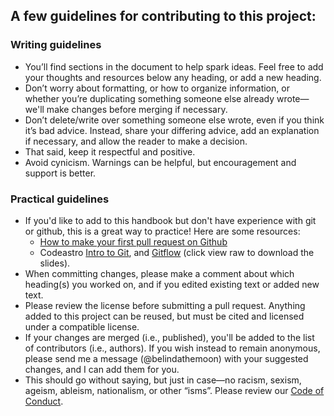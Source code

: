 ## A few guidelines for contributing to this project:

### Writing guidelines
- You’ll find sections in the document to help spark ideas. Feel free to add your thoughts and resources below any heading, or add a new heading. 
- Don’t worry about formatting, or how to organize information, or whether you’re duplicating something someone else already wrote—we'll make changes before merging if necessary.
- Don’t delete/write over something someone else wrote, even if you think it’s bad advice. Instead, share your differing advice, add an explanation if necessary, and allow the reader to make a decision.
- That said, keep it respectful and positive. 
- Avoid cynicism. Warnings can be helpful, but encouragement and support is better.

### Practical guidelines

- If you'd like to add to this handbook but don't have experience with git or github, this is a great way to practice! Here are some resources:
  - [How to make your first pull request on Github](https://www.freecodecamp.org/news/how-to-make-your-first-pull-request-on-github-3/)
  - Codeastro [Intro to Git](https://github.com/semaphoreP/codeastro/tree/main/Day1/git_intro), and [Gitflow](https://github.com/semaphoreP/codeastro/blob/main/Day1/gitflow.pptx) (click view raw to download the slides).
- When committing changes, please make a comment about which heading(s) you worked on, and if you edited existing text or added new text.
- Please review the license before submitting a pull request. Anything added to this project can be reused, but must be cited and licensed under a compatible license.
- If your changes are merged (i.e., published), you'll be added to the list of contributors (i.e., authors). If you wish instead to remain anonymous, please send me a message (@belindathemoon) with your suggested changes, and I can add them for you.
- This should go without saying, but just in case—no racism, sexism, ageism, ableism, nationalism, or other “isms”. Please review our [Code of Conduct](CODE_OF_CONDUCT.md).
